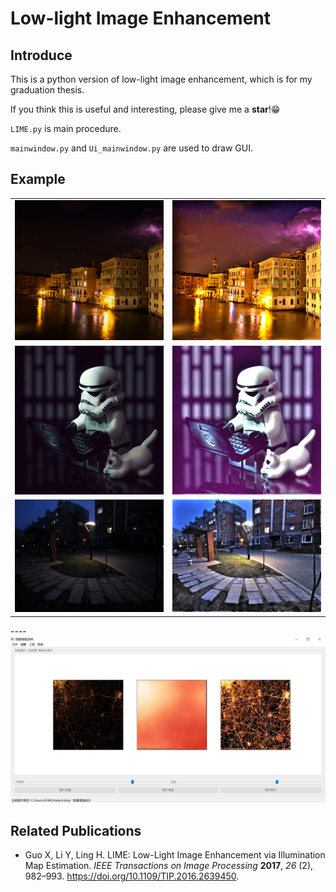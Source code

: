 # Low-light Image Enhancement

## Introduce

This is a python version of low-light image enhancement, which is for my graduation thesis.

If you think this is useful and interesting, please give me a **star**!😁

`LIME.py` is main procedure.

`mainwindow.py` and `Ui_mainwindow.py` are used to draw GUI.

## Example

<table>
	<tr>
    	<td><img src="data/1.bmp" alt="1" width="300px"/></td>
    	<td><img src="data/R1.bmp" alt="1" width="300px"/></td>
	</tr>
	<tr>
		<td><img src="data/7.bmp" alt="1" width="300px"/></td>
		<td><img src="data/R7.bmp" alt="1" width="300px"/></td>
	</tr>
	<tr>
		<td><img src="data/10.bmp" alt="1" width="300px"/></td>
		<td><img src="data/R10.bmp" alt="1" width="300px"/></td>
	</tr>
</table>
----

<img src="data/mainwindow.jpg">

## Related Publications

* Guo X, Li Y, Ling H. LIME: Low-Light Image Enhancement via Illumination Map Estimation. *IEEE Transactions on Image Processing* **2017**, *26* (2), 982–993. https://doi.org/10.1109/TIP.2016.2639450.
